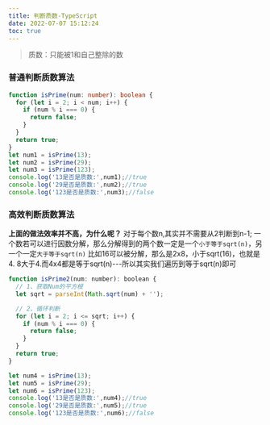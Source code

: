 ```yaml
---
title: 判断质数-TypeScript
date: 2022-07-07 15:12:24
toc: true
---
```



>质数：只能被1和自己整除的数

### 普通判断质数算法
```ts
function isPrime(num: number): boolean {
  for (let i = 2; i < num; i++) {
    if (num % i === 0) {
      return false;
    }
  }
  return true;
}
let num1 = isPrime(13);
let num2 = isPrime(29);
let num3 = isPrime(123);
console.log('13是否是质数:',num1);//true
console.log('29是否是质数:',num2);//true
console.log('123是否是质数:',num3);//false
```

### 高效判断质数算法
**上面的做法效率并不高，为什么呢？**
对于每个数n,其实并不需要从2判断到n-1;
一个数若可以进行因数分解，那么分解得到的两个数一定是一个`小于等于sqrt(n)`，另一个一定`大于等于sqrt(n)`
比如16可以被分解，那么是2x8，小于sqrt(16)，也就是4.
8大于4.而4x4都是等于sqrt(n)---所以其实我们遍历到等于sqrt(n)即可

```js
function isPrime2(num: number): boolean {
  // 1、获取Num的平方根
  let sqrt = parseInt(Math.sqrt(num) + '');

  // 2、循环判断
  for (let i = 2; i <= sqrt; i++) {
    if (num % i === 0) {
      return false;
    }
  }
  return true;
}

let num4 = isPrime(13);
let num5 = isPrime(29);
let num6 = isPrime(123);
console.log('13是否是质数:',num4);//true
console.log('29是否是质数:',num5);//true
console.log('123是否是质数:',num6);//false
```